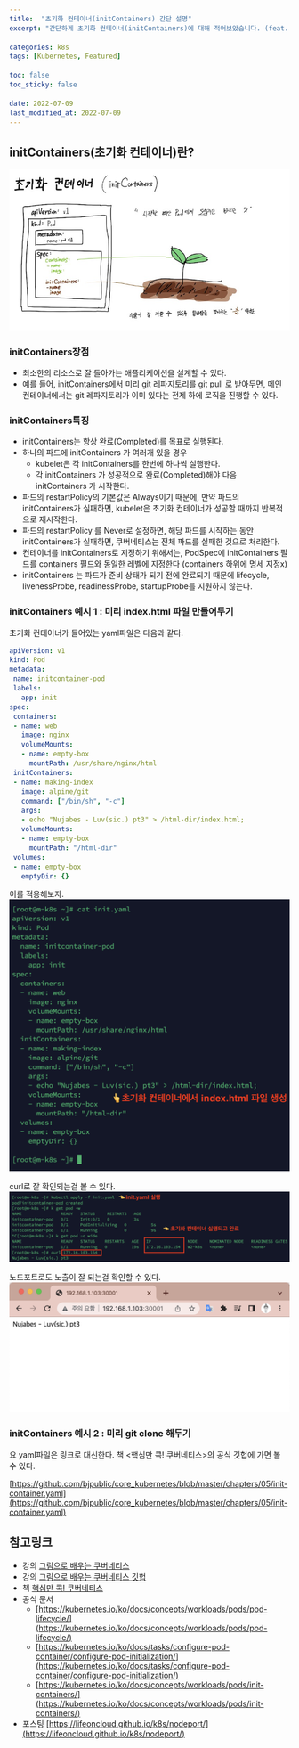 ```yaml
---
title:  "초기화 컨테이너(initContainers) 간단 설명"
excerpt: "간단하게 초기화 컨테이너(initContainers)에 대해 적어보았습니다. (feat. Nujabes)"

categories: k8s
tags: [Kubernetes, Featured]

toc: false
toc_sticky: false
 
date: 2022-07-09
last_modified_at: 2022-07-09
---
```


## initContainers(초기화 컨테이너)란?
![초기화 컨테이너를 흙에 비유한 그림](/assets/images/k8s/220709-initcontainer-pic.jpg)




### initContainers장점
* 최소한의 리소스로 잘 돌아가는 애플리케이션을 설계할 수 있다.
* 예를 들어, initContainers에서 미리 git 레파지토리를 git pull 로 받아두면, 메인 컨테이너에서는 git 레파지토리가 이미 있다는 전제 하에 로직을 진행할 수 있다.


### initContainers특징
* initContainers는 항상 완료(Completed)를 목표로 실행된다.
* 하나의 파드에 initContainers 가 여러개 있을 경우
    * kubelet은 각 initContainers를 한번에 하나씩 실행한다.
    * 각 initContainers 가 성공적으로 완료(Completed)해야 다음  initContainers 가 시작한다.
* 파드의 restartPolicy의 기본값은 Always이기 때문에, 만약 파드의 initContainers가 실패하면, kubelet은 초기화 컨테이너가 성공할 때까지 반복적으로 재시작한다. 
* 파드의 restartPolicy 를 Never로 설정하면, 해당 파드를 시작하는 동안 initContainers가 실패하면, 쿠버네티스는 전체 파드를 실패한 것으로 처리한다.
* 컨테이너를 initContainers로 지정하기 위해서는, PodSpec에 initContainers 필드를 containers 필드와 동일한 레벨에 지정한다 (containers  하위에 명세 지정x)
* initContainers 는 파드가 준비 상태가 되기 전에 완료되기 때문에 lifecycle, livenessProbe, readinessProbe, startupProbe를 지원하지 않는다.


### initContainers 예시 1 : 미리 index.html 파일 만들어두기

초기화 컨테이너가 들어있는 yaml파일은 다음과 같다.
```yaml
apiVersion: v1
kind: Pod
metadata:
 name: initcontainer-pod
 labels:
   app: init
spec:
 containers:
 - name: web
   image: nginx
   volumeMounts:
   - name: empty-box
     mountPath: /usr/share/nginx/html
 initContainers:
 - name: making-index
   image: alpine/git
   command: ["/bin/sh", "-c"]
   args:
   - echo "Nujabes - Luv(sic.) pt3" > /html-dir/index.html;
   volumeMounts:
   - name: empty-box
     mountPath: "/html-dir"
 volumes:
 - name: empty-box
   emptyDir: {}
```

이를 적용해보자.
![초기화 컨테이너 yaml 파일](/assets/images/k8s/220709-initcontainer-nujabes-yaml.png)

curl로 잘 확인되는걸 볼 수 있다.
![curl이 잘 작동하는 그림](/assets/images/k8s/220709-initcontainer-nujabes.png)

노드포트로도 노출이 잘 되는걸 확인할 수 있다.
![노드포트로 노출해서 브라우저에서 접근한 그림](/assets/images/k8s/220709-initcontainer-nujabes-nodeport-exposed.png)


### initContainers 예시 2 : 미리 git clone 해두기
요 yaml파일은 링크로 대신한다. 책 <핵심만 콕! 쿠버네티스>의 공식 깃헙에 가면 볼 수 있다. 

[https://github.com/bjpublic/core_kubernetes/blob/master/chapters/05/init-container.yaml](https://github.com/bjpublic/core_kubernetes/blob/master/chapters/05/init-container.yaml) 



## 참고링크
* 강의 [그림으로 배우는 쿠버네티스](https://www.inflearn.com/course/%EA%B7%B8%EB%A6%BC%EC%9C%BC%EB%A1%9C-%EB%B0%B0%EC%9A%B0%EB%8A%94-%EC%BF%A0%EB%B2%84%EB%84%A4%ED%8B%B0%EC%8A%A4/dashboard)
* 강의 [그림으로 배우는 쿠버네티스 깃헙](https://github.com/sysnet4admin/_Lecture_k8s_learning.kit/blob/main/ch7/7.6/pod-initContainers.yaml)
* 책 [핵심만 콕! 쿠버네티스](https://www.kyobobook.co.kr/product/detailViewKor.laf?mallGb=KOR&ejkGb=KOR&barcode=9791165920180)
* 공식 문서
    * [https://kubernetes.io/ko/docs/concepts/workloads/pods/pod-lifecycle/](https://kubernetes.io/ko/docs/concepts/workloads/pods/pod-lifecycle/)
    * [https://kubernetes.io/ko/docs/tasks/configure-pod-container/configure-pod-initialization/](https://kubernetes.io/ko/docs/tasks/configure-pod-container/configure-pod-initialization/) 
    * [https://kubernetes.io/ko/docs/concepts/workloads/pods/init-containers/](https://kubernetes.io/ko/docs/concepts/workloads/pods/init-containers/) 
 * 포스팅 [https://lifeoncloud.github.io/k8s/nodeport/](https://lifeoncloud.github.io/k8s/nodeport/) 